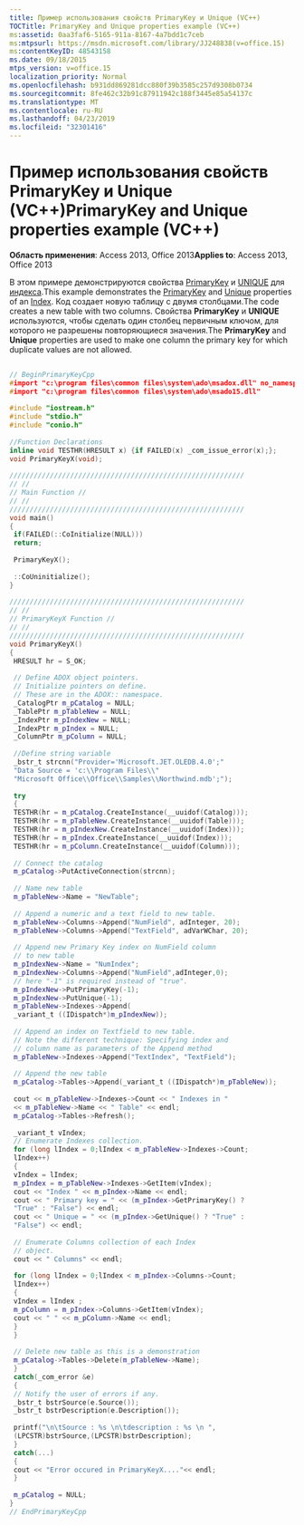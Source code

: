 ```yaml
---
title: Пример использования свойств PrimaryKey и Unique (VC++)
TOCTitle: PrimaryKey and Unique properties example (VC++)
ms:assetid: 0aa3faf6-5165-911a-8167-4a7bdd1c7ceb
ms:mtpsurl: https://msdn.microsoft.com/library/JJ248838(v=office.15)
ms:contentKeyID: 48543158
ms.date: 09/18/2015
mtps_version: v=office.15
localization_priority: Normal
ms.openlocfilehash: b931dd869281dcc880f39b3585c257d9308b0734
ms.sourcegitcommit: 8fe462c32b91c87911942c188f3445e85a54137c
ms.translationtype: MT
ms.contentlocale: ru-RU
ms.lasthandoff: 04/23/2019
ms.locfileid: "32301416"
---
```

# <a name="primarykey-and-unique-properties-example-vc"></a><span data-ttu-id="3c417-102">Пример использования свойств PrimaryKey и Unique (VC++)</span><span class="sxs-lookup"><span data-stu-id="3c417-102">PrimaryKey and Unique properties example (VC++)</span></span>


<span data-ttu-id="3c417-103">**Область применения**: Access 2013, Office 2013</span><span class="sxs-lookup"><span data-stu-id="3c417-103">**Applies to**: Access 2013, Office 2013</span></span>

<span data-ttu-id="3c417-104">В этом примере демонстрируются свойства [PrimaryKey](primarykey-property-adox.md) и [UNIQUE](unique-property-adox.md) для [индекса](index-object-adox.md).</span><span class="sxs-lookup"><span data-stu-id="3c417-104">This example demonstrates the [PrimaryKey](primarykey-property-adox.md) and [Unique](unique-property-adox.md) properties of an [Index](index-object-adox.md).</span></span> <span data-ttu-id="3c417-105">Код создает новую таблицу с двумя столбцами.</span><span class="sxs-lookup"><span data-stu-id="3c417-105">The code creates a new table with two columns.</span></span> <span data-ttu-id="3c417-106">Свойства **PrimaryKey** и **UNIQUE** используются, чтобы сделать один столбец первичным ключом, для которого не разрешены повторяющиеся значения.</span><span class="sxs-lookup"><span data-stu-id="3c417-106">The **PrimaryKey** and **Unique** properties are used to make one column the primary key for which duplicate values are not allowed.</span></span>

```cpp 
 
// BeginPrimaryKeyCpp 
#import "c:\program files\common files\system\ado\msadox.dll" no_namespace 
#import "c:\program files\common files\system\ado\msado15.dll" 
 
#include "iostream.h" 
#include "stdio.h" 
#include "conio.h" 
 
//Function Declarations 
inline void TESTHR(HRESULT x) {if FAILED(x) _com_issue_error(x);}; 
void PrimaryKeyX(void); 
 
////////////////////////////////////////////////////////// 
// // 
// Main Function // 
// // 
////////////////////////////////////////////////////////// 
void main() 
{ 
 if(FAILED(::CoInitialize(NULL))) 
 return; 
 
 PrimaryKeyX(); 
 
 ::CoUninitialize(); 
} 
 
////////////////////////////////////////////////////////// 
// // 
// PrimaryKeyX Function // 
// // 
////////////////////////////////////////////////////////// 
void PrimaryKeyX() 
{ 
 HRESULT hr = S_OK; 
 
 // Define ADOX object pointers. 
 // Initialize pointers on define. 
 // These are in the ADOX:: namespace. 
 _CatalogPtr m_pCatalog = NULL; 
 _TablePtr m_pTableNew = NULL; 
 _IndexPtr m_pIndexNew = NULL; 
 _IndexPtr m_pIndex = NULL; 
 _ColumnPtr m_pColumn = NULL; 
 
 //Define string variable 
 _bstr_t strcnn("Provider='Microsoft.JET.OLEDB.4.0';" 
 "Data Source = 'c:\\Program Files\\" 
 "Microsoft Office\\Office\\Samples\\Northwind.mdb';"); 
 
 try 
 { 
 TESTHR(hr = m_pCatalog.CreateInstance(__uuidof(Catalog))); 
 TESTHR(hr = m_pTableNew.CreateInstance(__uuidof(Table))); 
 TESTHR(hr = m_pIndexNew.CreateInstance(__uuidof(Index))); 
 TESTHR(hr = m_pIndex.CreateInstance(__uuidof(Index))); 
 TESTHR(hr = m_pColumn.CreateInstance(__uuidof(Column))); 
 
 // Connect the catalog 
 m_pCatalog->PutActiveConnection(strcnn); 
 
 // Name new table 
 m_pTableNew->Name = "NewTable"; 
 
 // Append a numeric and a text field to new table. 
 m_pTableNew->Columns->Append("NumField", adInteger, 20); 
 m_pTableNew->Columns->Append("TextField", adVarWChar, 20); 
 
 // Append new Primary Key index on NumField column 
 // to new table 
 m_pIndexNew->Name = "NumIndex"; 
 m_pIndexNew->Columns->Append("NumField",adInteger,0); 
 // here "-1" is required instead of "true". 
 m_pIndexNew->PutPrimaryKey(-1); 
 m_pIndexNew->PutUnique(-1); 
 m_pTableNew->Indexes->Append( 
 _variant_t ((IDispatch*)m_pIndexNew)); 
 
 // Append an index on Textfield to new table. 
 // Note the different technique: Specifying index and 
 // column name as parameters of the Append method 
 m_pTableNew->Indexes->Append("TextIndex", "TextField"); 
 
 // Append the new table 
 m_pCatalog->Tables->Append(_variant_t ((IDispatch*)m_pTableNew)); 
 
 cout << m_pTableNew->Indexes->Count << " Indexes in " 
 << m_pTableNew->Name << " Table" << endl; 
 m_pCatalog->Tables->Refresh(); 
 
 _variant_t vIndex; 
 // Enumerate Indexes collection. 
 for (long lIndex = 0;lIndex < m_pTableNew->Indexes->Count; 
 lIndex++) 
 { 
 vIndex = lIndex; 
 m_pIndex = m_pTableNew->Indexes->GetItem(vIndex); 
 cout << "Index " << m_pIndex->Name << endl; 
 cout << " Primary key = " << (m_pIndex->GetPrimaryKey() ? 
 "True" : "False") << endl; 
 cout << " Unique = " << (m_pIndex->GetUnique() ? "True" : 
 "False") << endl; 
 
 // Enumerate Columns collection of each Index 
 // object. 
 cout << " Columns" << endl; 
 
 for (long lIndex = 0;lIndex < m_pIndex->Columns->Count; 
 lIndex++) 
 { 
 vIndex = lIndex ; 
 m_pColumn = m_pIndex->Columns->GetItem(vIndex); 
 cout << " " << m_pColumn->Name << endl; 
 } 
 } 
 
 // Delete new table as this is a demonstration 
 m_pCatalog->Tables->Delete(m_pTableNew->Name); 
 } 
 catch(_com_error &e) 
 { 
 // Notify the user of errors if any. 
 _bstr_t bstrSource(e.Source()); 
 _bstr_t bstrDescription(e.Description()); 
 
 printf("\n\tSource : %s \n\tdescription : %s \n ", 
 (LPCSTR)bstrSource,(LPCSTR)bstrDescription); 
 } 
 catch(...) 
 { 
 cout << "Error occured in PrimaryKeyX...."<< endl; 
 } 
 
 m_pCatalog = NULL; 
} 
// EndPrimaryKeyCpp 
```

